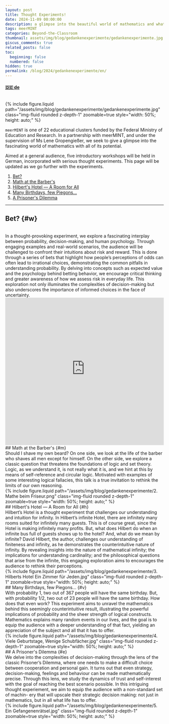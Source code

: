```yaml
---
layout: post
title: Thought Experiments!
date: 2024-11-09 00:00:00
description: a glimpse into the beautiful world of mathematics and what it has to offer.
tags: meerMINT
categories: Beyond-the-Classroom
thumbnail: assets/img/blog/gedankenexperimente/gedankenexperimente.jpg
giscus_comments: true
related_posts: false
toc:
  beginning: false
  numbered: false
hidden: true
permalink: /blog/2024/gedankenexperimente/en/
---
```


#### [🇩🇪 de](/2024/blog/gedankenexperimente)

<br>
{% include figure.liquid path="/assets/img/blog/gedankenexperimente/gedankenexperimente.jpg" class="img-fluid rounded z-depth-1" zoomable=true style="width: 50%; height: auto;" %}
<br>

`meerMINT` is one of 22 educational clusters funded by the Federal Ministry of Education and Research. In a partnership with meerMINT, and under the supervision of Ms Lene Gropengießer,
we seek to give a glimpse into the fascinating world of mathematics with all of its potential.

Aimed at a general audience, five introductory workshops will be held in German, incorporated with serious thought experiments. This page will be updated as we go further with the experiments.

1. [Bet?](#w)
2. [Math at the Barber's](#m)
3. [Hilbert's Hotel — A Room for All](#h)
4. [Many Birthdays, few Piegons...](#v)
5. [A Prisoner's Dilemma](#e)

---

## Bet? {#w}
<br>
In a thought-provoking experiment, we explore a fascinating interplay between probability, decision-making, and human psychology. Through engaging examples and real-world scenarios, the audience will
be challenged to confront their intuitions about risk and reward. This is done through a series of bets
that highlight how people’s perceptions of odds can often lead to irrational choices, demonstrating the
common pitfalls in understanding probability. By delving into concepts such as expected value and the
psychology behind betting behavior, we encourage critical thinking and greater awareness of how we
assess risk in everyday life. This exploration not only illuminates the complexities of decision-making
but also underscores the importance of informed choices in the face of uncertainty.
<br>
<iframe 
    class="rounded z-depth-1" 
    zoomable="true" 
    style="width: 100%; height: 350pt;" 
    src="https://www.youtube-nocookie.com/embed/2YjpCeQJVAA?si=IOVP99wFx0vfmReC" 
    title="YouTube video player" 
    frameborder="0" 
    allow="accelerometer; autoplay; clipboard-write; encrypted-media; gyroscope; picture-in-picture; web-share" 
    referrerpolicy="strict-origin-when-cross-origin" 
    allowfullscreen>
</iframe>
<br> 
## Math at the Barber's {#m}
<br>
Should I shave my own beard? On one side, we look at the life of the barber who shaves all men except for himself. On the other side, we explore a classic question that threatens the foundations of logic and set theory. Logic, as we understand it, is not really what it is, and we hint at this by means of
self-reference and circular logic. Motivated with examples of some interesting logical fallacies, this talk
is a true invitation to rethink the limits of our own reasoning.
<br>
{% include figure.liquid path="/assets/img/blog/gedankenexperimente/2. Mathe beim Friseur.png" class="img-fluid rounded z-depth-1" zoomable=true style="width: 50%; height: auto;" %}
<br>
## Hilbert's Hotel — A Room for All {#h}
<br>
Hilbert’s Hotel is a thought experiment that challenges our understanding and intuition for infinity.
In Hilbert’s infinite Hotel, there are infinitely many rooms suited for infinitely many guests. This is of
course great, since the Hotel is making infinitely many profits. But, what does Hilbert do when an infinite
bus full of guests shows up to the hotel? And, what do we mean by infinite? David Hilbert, the author,
challenges our understanding of finiteness and infinity, as he demonstrates the counterintuitive nature of
infinity. By revealing insights into the nature of mathematical infinity; the implications for understanding
cardinality; and the philosophical questions that arise from the infinite, this engaging exploration aims
to encourages the audience to rethink their perceptions.
<br>
{% include figure.liquid path="/assets/img/blog/gedankenexperimente/3. Hilberts Hotel Ein Zimmer für Jeden.jpg" class="img-fluid rounded z-depth-1" zoomable=true style="width: 50%; height: auto;" %}
<br>
## Many Birthdays, few Piegons... {#v}
<br>
With probability 1, two out of 367 people will have the same birthday. But, with probability 1/2, two out of 23 people will have the same birthday. How does that even work? This experiment aims to unravel the mathematics behind this seemingly counterintuitive result, illustrating the powerful implications of probability and the sheer strength of logical constructs. Mathematics explains many random events in our lives, and the goal is to equip the audience with a deeper understanding of that fact, yielding an appreciation of the subject and all that it has to offer.
<br>
{% include figure.liquid path="/assets/img/blog/gedankenexperimente/4. Viele Geburtstage, Wenige Schubfächer.jpg" class="img-fluid rounded z-depth-1" zoomable=true style="width: 50%; height: auto;" %}
<br>
## A Prisoner's Dilemma {#e}
<br>
We delve into the complexities of decision-making through the lens of the classic Prisoner’s Dilemma,
where one needs to make a difficult choice between cooperation and personal gain. It turns out that even
strategy, decision-making, feelings and behaviour can be made mathematically precise. Through this
lens, we study the dynamics of trust and self-interest with the goal of reaching the best scenario possible.
In this intriguing thought experiement, we aim to equip the audience with a non-standard set of machin-
ery that will upscale their strategic decision making: not just in mathematics, but in all what life has to
offer.
<br>
{% include figure.liquid path="/assets/img/blog/gedankenexperimente/5. Ein Gefangenenrätsel.jpg" class="img-fluid rounded z-depth-1" zoomable=true style="width: 50%; height: auto;" %}













